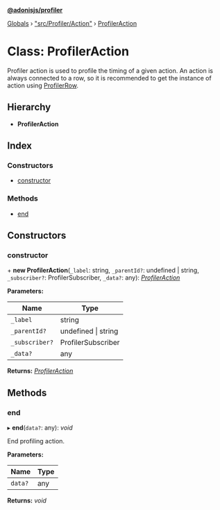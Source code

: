 **[@adonisjs/profiler](../README.md)**

[Globals](../README.md) › [&quot;src/Profiler/Action&quot;](../modules/_src_profiler_action_.md) › [ProfilerAction](_src_profiler_action_.profileraction.md)

# Class: ProfilerAction

Profiler action is used to profile the timing of a given action. An
action is always connected to a row, so it is recommended to
get the instance of action using [ProfilerRow](_src_profiler_row_.profilerrow.md).

## Hierarchy

* **ProfilerAction**

## Index

### Constructors

* [constructor](_src_profiler_action_.profileraction.md#constructor)

### Methods

* [end](_src_profiler_action_.profileraction.md#end)

## Constructors

###  constructor

\+ **new ProfilerAction**(`_label`: string, `_parentId?`: undefined | string, `_subscriber?`: ProfilerSubscriber, `_data?`: any): *[ProfilerAction](_src_profiler_action_.profileraction.md)*

**Parameters:**

Name | Type |
------ | ------ |
`_label` | string |
`_parentId?` | undefined &#124; string |
`_subscriber?` | ProfilerSubscriber |
`_data?` | any |

**Returns:** *[ProfilerAction](_src_profiler_action_.profileraction.md)*

## Methods

###  end

▸ **end**(`data?`: any): *void*

End profiling action.

**Parameters:**

Name | Type |
------ | ------ |
`data?` | any |

**Returns:** *void*
